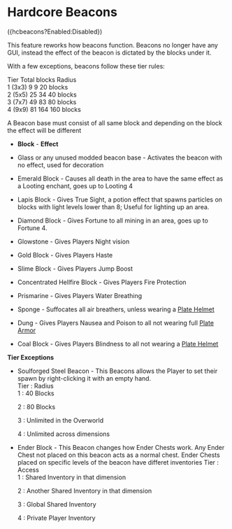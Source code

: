 # Hardcore Beacons
({hcbeacons?Enabled:Disabled})

This feature reworks how beacons function. Beacons no longer have any GUI, instead the effect of the beacon is dictated by the blocks under it.

With a few exceptions, beacons follow these tier rules:

Tier         Total blocks  Radius  
1 (3x3) 9      9             20 blocks  
2 (5x5) 25    34            40 blocks  
3 (7x7) 49    83            80 blocks  
4 (9x9) 81    164          160 blocks  

A Beacon base must consist of all same block and depending on the block the effect will be different

* **Block** - **Effect**
* Glass or any unused modded beacon base - Activates the beacon with no effect, used for decoration
  
* Emerald Block -  Causes all death in the area to have the same effect as a Looting enchant, goes up to Looting 4
  
* Lapis Block - Gives True Sight, a potion effect that spawns particles on blocks with light levels lower than 8; Useful for lighting up an area.
   
* Diamond Block - Gives Fortune to all mining in an area, goes up to Fortune 4.
  
* Glowstone - Gives Players Night vision
  
* Gold Block - Gives Players Haste
  
* Slime Block - Gives Players Jump Boost  

* Concentrated Hellfire Block - Gives Players Fire Protection

* Prismarine - Gives Players Water Breathing

* Sponge - Suffocates all air breathers, unless wearing a [Plate Helmet](../items/sfs_armor.md)

* Dung - Gives Players Nausea and Poison to all not wearing full [Plate Armor](../items/sfs_armor.md)

* Coal Block - Gives Players Blindness to all not wearing a [Plate Helmet](../items/sfs_armor.md)  

**Tier Exceptions**
* Soulforged Steel Beacon - This Beacons allows the Player to set their spawn by right-clicking it with an empty hand.  
  Tier    :   Radius   
  1       :   40 Blocks
    
  2       :   80 Blocks
    
  3       :   Unlimited in the Overworld
    
  4       :   Unlimited across dimensions  
  
* Ender Block - This Beacon changes how Ender Chests work. Any Ender Chest not placed on this beacon acts as a normal chest.
  Ender Chests placed on specific levels of the beacon have differet inventories
  Tier    :   Access  
  1       :   Shared Inventory in that dimension
    
  2       :   Another Shared Inventory in that dimension  
  
  3       :   Global Shared Inventory  
  
  4       :   Private Player Inventory  
